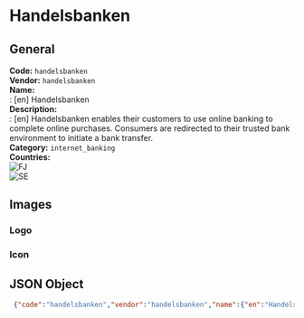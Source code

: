 # Handelsbanken 
## General 
**Code:** `handelsbanken`  
**Vendor:** `handelsbanken`  
**Name:**  
:	[en] Handelsbanken  
**Description:**  
: [en] Handelsbanken enables their customers to use online banking to complete online purchases. Consumers are redirected to their trusted bank environment to initiate a bank transfer.  
**Category:** `internet_banking`  
**Countries:**  
![FJ](https://cdnjs.cloudflare.com/ajax/libs/flag-icon-css/3.3.0/flags/4x3/FJ.svg#w24)  
![SE](https://cdnjs.cloudflare.com/ajax/libs/flag-icon-css/3.3.0/flags/4x3/SE.svg#w24)  
 
## Images 
### Logo 
### Icon 
## JSON Object 
```json
 {"code":"handelsbanken","vendor":"handelsbanken","name":{"en":"Handelsbanken"},"description":{"en":"Handelsbanken enables their customers to use online banking to complete online purchases. Consumers are redirected to their trusted bank environment to initiate a bank transfer."},"countries":["FJ","SE"],"category":"internet_banking"}```  

